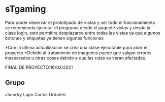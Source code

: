# sTgaming
Para poder observar el prototipado de vistas y ver todo el funcionamiento se recomienda ejecutar el programa desde el paquete vistas
y desde la clase login, esto permitira desplazarce entre todas las vistas ya que algunos botones y etiquetas ya tienen algunas funciones


*Con la ultima actualizacion se crea una clase ejecutable para abrir el proyecto
*Debido al tratamiento de imagenes puede que salgan errores inesperados u otras cosas debido a que las rutas se veran afectadas.


FINAL DE PROYECTO:16/02/2021

## Grupo
Jhandry Lapo
Carlos Ordoñez
